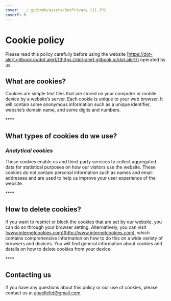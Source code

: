 ```yaml
---
cover: ../.gitbook/assets/DotPrivacy (1).JPG
coverY: 0
---
```


# Cookie policy

Please read this policy carefully before using the website [https://dot-alert.gitbook.io/dot.alert/](https://dot-alert.gitbook.io/dot.alert/) operated by us.

&#x20;

## **What are cookies?**

Cookies are simple text files that are stored on your computer or mobile device by a website’s server. Each cookie is unique to your web browser. It will contain some anonymous information such as a unique identifier, website’s domain name, and some digits and numbers.

&#x20;****&#x20;

## **What types of cookies do we use?**

### _Analytical cookies_

These cookies enable us and third-party services to collect aggregated data for statistical purposes on how our visitors use the website. These cookies do not contain personal information such as names and email addresses and are used to help us improve your user experience of the website.

&#x20;****&#x20;

## **How to delete cookies?**

If you want to restrict or block the cookies that are set by our website, you can do so through your browser setting. Alternatively, you can visit [www.internetcookies.com](http://www.internetcookies.com), which contains comprehensive information on how to do this on a wide variety of browsers and devices. You will find general information about cookies and details on how to delete cookies from your device.

&#x20;****&#x20;

## **Contacting us**

If you have any questions about this policy or our use of cookies, please contact us at [anaelleltd@gmail.com](mailto:anaelleltd@gmail.com).

